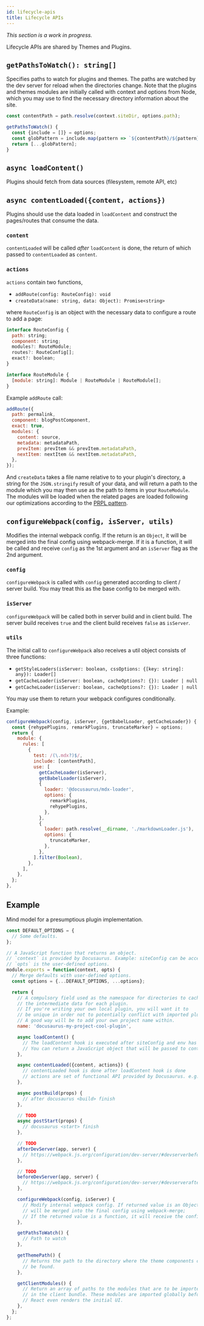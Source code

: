 ```yaml
---
id: lifecycle-apis
title: Lifecycle APIs
---
```


_This section is a work in progress._

Lifecycle APIs are shared by Themes and Plugins.

## `getPathsToWatch(): string[]`

Specifies paths to watch for plugins and themes. The paths are watched by the dev server for reload when the directories change. Note that the plugins and themes modules are initially called with context and options from Node, which you may use to find the necessary directory information about the site.

```js
const contentPath = path.resolve(context.siteDir, options.path);

getPathsToWatch() {
  const {include = []} = options;
  const globPattern = include.map(pattern => `${contentPath}/${pattern}`);
  return [...globPattern];
}
```

## `async loadContent()`

Plugins should fetch from data sources (filesystem, remote API, etc)

## `async contentLoaded({content, actions})`

Plugins should use the data loaded in `loadContent` and construct the pages/routes that consume the data.

### `content`

`contentLoaded` will be called _after_ `loadContent` is done, the return of which passed to `contentLoaded` as `content`.

### `actions`

`actions` contain two functions,

- `addRoute(config: RouteConfig): void`
- `createData(name: string, data: Object): Promise<string>`

where `RouteConfig` is an object with the necessary data to configure a route to add a page:

```js
interface RouteConfig {
  path: string;
  component: string;
  modules?: RouteModule;
  routes?: RouteConfig[];
  exact?: boolean;
}

interface RouteModule {
  [module: string]: Module | RouteModule | RouteModule[];
}
```

Example `addRoute` call:

```js
addRoute({
  path: permalink,
  component: blogPostComponent,
  exact: true,
  modules: {
    content: source,
    metadata: metadataPath,
    prevItem: prevItem && prevItem.metadataPath,
    nextItem: nextItem && nextItem.metadataPath,
  },
});
```

And `createData` takes a file name relative to to your plugin's directory, a string for the `JSON.stringify` result of your data, and will return a path to the module which you may then use as the path to items in your `RouteModule`. The modules will be loaded when the related pages are loaded following our optimizations according to the [PRPL pattern](https://developers.google.com/web/fundamentals/performance/prpl-pattern/).

## `configureWebpack(config, isServer, utils)`

Modifies the internal webpack config. If the return is an `Object`, it will be merged into the final config using webpack-merge. If it is a function, it will be called and receive `config` as the 1st argument and an `isServer` flag as the 2nd argument.

### `config`

`configureWebpack` is called with `config` generated according to client / server build. You may treat this as the base config to be merged with.

### `isServer`

`configureWebpack` will be called both in server build and in client build. The server build receives `true` and the client build receives `false` as `isServer`.

### `utils`

The initial call to `configureWebpack` also receives a util object consists of three functions:

- `getStyleLoaders(isServer: boolean, cssOptions: {[key: string]: any}): Loader[]`
- `getCacheLoader(isServer: boolean, cacheOptions?: {}): Loader | null`
- `getCacheLoader(isServer: boolean, cacheOptions?: {}): Loader | null`

You may use them to return your webpack configures conditionally.

Example:

```js
configureWebpack(config, isServer, {getBabelLoader, getCacheLoader}) {
  const {rehypePlugins, remarkPlugins, truncateMarker} = options;
  return {
    module: {
      rules: [
        {
          test: /(\.mdx?)$/,
          include: [contentPath],
          use: [
            getCacheLoader(isServer),
            getBabelLoader(isServer),
            {
              loader: '@docusaurus/mdx-loader',
              options: {
                remarkPlugins,
                rehypePlugins,
              },
            },
            {
              loader: path.resolve(__dirname, './markdownLoader.js'),
              options: {
                truncateMarker,
              },
            },
          ].filter(Boolean),
        },
      ],
    },
  };
},
```

<!--
For example, the in docusaurus-plugin-content-docs:

    In loadContent, it loads the doc Markdown files based on the specified directory in options (defaulting to docs).
    In contentLoaded, for each doc Markdown file, a route is created: /doc/installation, /doc/getting-started, etc.
 -->

## Example

Mind model for a presumptious plugin implementation.

```jsx
const DEFAULT_OPTIONS = {
  // Some defaults.
};

// A JavaScript function that returns an object.
// `context` is provided by Docusaurus. Example: siteConfig can be accessed from context.
// `opts` is the user-defined options.
module.exports = function(context, opts) {
  // Merge defaults with user-defined options.
  const options = {...DEFAULT_OPTIONS, ...options};

  return {
    // A compulsory field used as the namespace for directories to cache
    // the intermediate data for each plugin.
    // If you're writing your own local plugin, you will want it to
    // be unique in order not to potentially conflict with imported plugins.
    // A good way will be to add your own project name within.
    name: 'docusaurus-my-project-cool-plugin',

    async loadContent() {
      // The loadContent hook is executed after siteConfig and env has been loaded
      // You can return a JavaScript object that will be passed to contentLoaded hook
    },

    async contentLoaded({content, actions}) {
      // contentLoaded hook is done after loadContent hook is done
      // actions are set of functional API provided by Docusaurus. e.g: addRoute
    },

    async postBuild(props) {
      // after docusaurus <build> finish
    },

    // TODO
    async postStart(props) {
      // docusaurus <start> finish
    },

    // TODO
    afterDevServer(app, server) {
      // https://webpack.js.org/configuration/dev-server/#devserverbefore
    },

    // TODO
    beforeDevServer(app, server) {
      // https://webpack.js.org/configuration/dev-server/#devserverafter
    },

    configureWebpack(config, isServer) {
      // Modify internal webpack config. If returned value is an Object, it
      // will be merged into the final config using webpack-merge;
      // If the returned value is a function, it will receive the config as the 1st argument and an isServer flag as the 2nd argument.
    },

    getPathsToWatch() {
      // Path to watch
    },

    getThemePath() {
      // Returns the path to the directory where the theme components can
      // be found.
    },

    getClientModules() {
      // Return an array of paths to the modules that are to be imported
      // in the client bundle. These modules are imported globally before
      // React even renders the initial UI.
    },
  };
};
```
